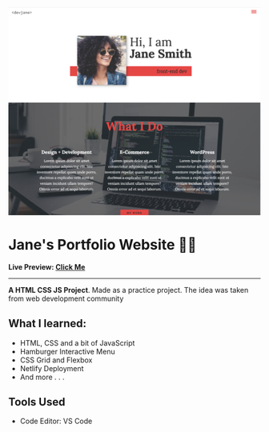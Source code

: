 ![](./img/readme-banner.png)

# Jane's Portfolio Website 🙋‍♀️

**Live Preview: [Click Me](https://janes-portfolio-website.netlify.app)**

---

**A HTML CSS JS Project**. Made as a practice project. The idea was taken from web development community <br>

## What I learned:

- HTML, CSS and a bit of JavaScript
- Hamburger Interactive Menu
- CSS Grid and Flexbox
- Netlify Deployment
- And more . . .

## Tools Used

- Code Editor: VS Code